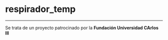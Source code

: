 # respirador_temp

***
Se trata de un proyecto patrocinado por la **Fundación Universidad CArlos III**